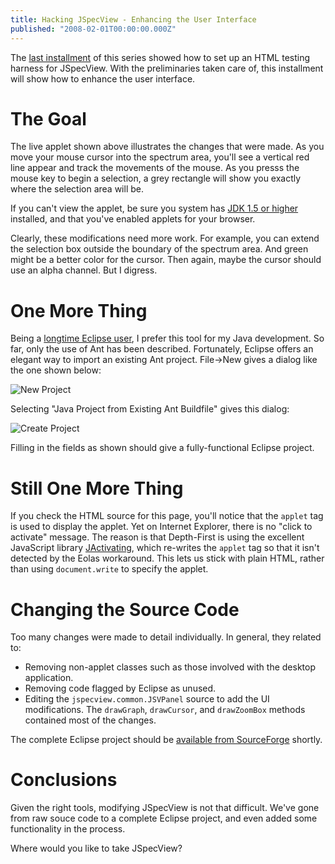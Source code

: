 ```yaml
---
title: Hacking JSpecView - Enhancing the User Interface
published: "2008-02-01T00:00:00.000Z"
---
```


The [last installment](/articles/2008/01/28/hacking-jspecview-creating-an-html-test-harness) of this series showed how to set up an HTML testing harness for JSpecView. With the preliminaries taken care of, this installment will show how to enhance the user interface.

# The Goal

The live applet shown above illustrates the changes that were made. As you move your mouse cursor into the spectrum area, you'll see a vertical red line appear and track the movements of the mouse. As you presss the mouse key to begin a selection, a grey rectangle will show you exactly where the selection area will be.

If you can't view the applet, be sure you system has [JDK 1.5 or higher](http://www.java.com/en/download/index.jsp) installed, and that you've enabled applets for your browser.

Clearly, these modifications need more work. For example, you can extend the selection box outside the boundary of the spectrum area. And green might be a better color for the cursor. Then again, maybe the cursor should use an alpha channel. But I digress.

# One More Thing

Being a [longtime Eclipse user](/articles/2008/01/11/my-favorite-eclipse-shortcut-quick-fix), I prefer this tool for my Java development. So far, only the use of Ant has been described. Fortunately, Eclipse offers an elegant way to import an existing Ant project. File->New gives a dialog like the one shown below:

![New Project](/images/posts/20080201/new_project.png "New Project")

Selecting "Java Project from Existing Ant Buildfile" gives this dialog:

![Create Project](/images/posts/20080201/create_project.png "Create Project")

Filling in the fields as shown should give a fully-functional Eclipse project.

# Still One More Thing

If you check the HTML source for this page, you'll notice that the `applet` tag is used to display the applet. Yet on Internet Explorer, there is no "click to activate" message. The reason is that Depth-First is using the excellent JavaScript library [JActivating](/articles/2007/11/02/eolas-and-jactivating-working-around-a-workaround), which re-writes the `applet` tag so that it isn't detected by the Eolas workaround. This lets us stick with plain HTML, rather than using `document.write` to specify the applet.

# Changing the Source Code

Too many changes were made to detail individually. In general, they related to:

-  Removing non-applet classes such as those involved with the desktop application.
-  Removing code flagged by Eclipse as unused.
-  Editing the `jspecview.common.JSVPanel` source to add the UI modifications. The `drawGraph`, `drawCursor`, and `drawZoomBox` methods contained most of the changes.

The complete Eclipse project should be [available from SourceForge](http://sourceforge.net/project/showfiles.php?group_id=161398&package_id=260592) shortly.

# Conclusions

Given the right tools, modifying JSpecView is not that difficult. We've gone from raw souce code to a complete Eclipse project, and even added some functionality in the process.

Where would you like to take JSpecView?